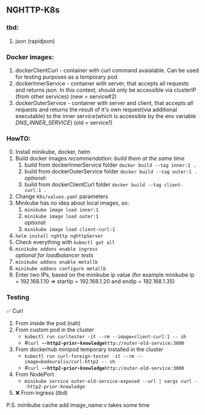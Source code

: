 ## NGHTTP-K8s

### tbd:

1. json (rapidjson)

### Docker images:
1. dockerClientCurl   - container with curl command avaialable. Can be used for testing purposes as a temporary pod
2. dockerInnerService - container with server, that accepts all requests and returns json. In this context, should only be accessible via clusterIP (from other services) (new = service#2)
3. dockerOuterService - container with server and client, that accepts *all* requests and returns the result of it's own request(via additional executable) to the inner service(which is accessible by the env variable *DNS_INNER_SERVICE*) (old = service1)

### HowTO:
0. Install minikube, docker, helm
2. Build docker images *recommendation: build them at the same time*
    1. build from dockerInnerService folder `docker build --tag inner:1 .`
    2. build from dockerOuterService folder `docker build --tag outer:1 .`
    <br/>*optional:*
    3. build from dockerClientCurl folder `docker build --tag client-curl:1 .`
2. Change `K8s/values.yaml` parameters
3. Minikube has no idea about local images, so: 
    1. `minikube image load inner:1`
    2. `minikube image load outer:1`
    <br/>*optional:*
    3. `minikube image load client-curl:1`
4. `helm install nghttp nghttpServer`
5. Check everything with `kubectl get all`
6. `minikube addons enable ingress`
<br/>*optional for loadbalancer tests*
7. `minikube addons enable metallb`
8. `minikube addons configure metallb`
9. Enter two IPs, based on the minikube ip value (for example minikube ip = 192.168.1.10 => startIp = 192.168.1.20 and endIp = 192.168.1.35)

### Testing
✅ Curl 
1. From inside the pod (nah)
2. From custom pod in the cluster
    - `kubectl run curltester -it --rm --image=client-curl:1 -- sh`
    - #`curl `**`--http2-prior-knowledge`**`http://outer-old-service:3000`
3. From dockerhub minipod temporary installed in the cluster
    - `kubectl run curl-foreign-tester -it --rm --image=badouralix/curl-http2 -- sh`
    - #`curl `**`--http2-prior-knowledge`**`http://outer-old-service:3000`
4. From NodePort
    - `minikube service outer-old-service-exposed --url | xargs curl --http2-prior-knowledge`
5. ❌ From ingress (tbd)

P.S. minikube cache add image_name:v takes some time
